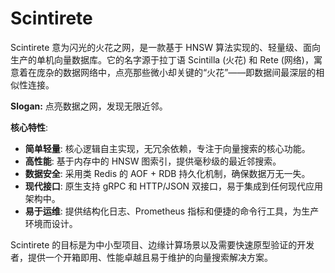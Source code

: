 # Scintirete
Scintirete 意为闪光的火花之网，是一款基于 HNSW 算法实现的、轻量级、面向生产的单机向量数据库。它的名字源于拉丁语 Scintilla (火花) 和 Rete (网络)，寓意着在庞杂的数据网络中，点亮那些微小却关键的“火花”——即数据间最深层的相似性连接。

**Slogan:** 点亮数据之网，发现无限近邻。

**核心特性**:

- **简单轻量**: 核心逻辑自主实现，无冗余依赖，专注于向量搜索的核心功能。
- **高性能**: 基于内存中的 HNSW 图索引，提供毫秒级的最近邻搜索。
- **数据安全**: 采用类 Redis 的 AOF + RDB 持久化机制，确保数据万无一失。
- **现代接口**: 原生支持 gRPC 和 HTTP/JSON 双接口，易于集成到任何现代应用架构中。
- **易于运维**: 提供结构化日志、Prometheus 指标和便捷的命令行工具，为生产环境而设计。

Scintirete 的目标是为中小型项目、边缘计算场景以及需要快速原型验证的开发者，提供一个开箱即用、性能卓越且易于维护的向量搜索解决方案。
